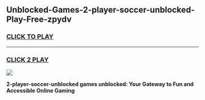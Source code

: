 
## Unblocked-Games-2-player-soccer-unblocked-Play-Free-zpydv
<h3>
<a href="https://premium76.site?title=2-player-soccer-unblocked&ref=21A">CLICK TO PLAY</a></h3>
<hr>

<h3>
<a href="https://premium76.site?title=2-player-soccer-unblocked&ref=21A">CLICK 2 PLAY</a>
  
</h3>

<a href="https://premium76.site?title=2-player-soccer-unblocked&ref=21A"><img src="https://clearcache.store/games.png"></a>


**2-player-soccer-unblocked games unblocked: Your Gateway to Fun and Accessible Online Gaming**
